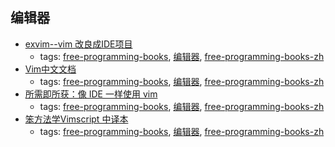 编辑器
---
* [exvim--vim 改良成IDE项目](http://exvim.github.io/docs-zh/intro/)
    * tags: [free-programming-books](../tags/free-programming-books.md), [编辑器](../tags/编辑器.md), [free-programming-books-zh](../tags/free-programming-books-zh.md)
* [Vim中文文档](https://github.com/vimcn/vimcdoc)
    * tags: [free-programming-books](../tags/free-programming-books.md), [编辑器](../tags/编辑器.md), [free-programming-books-zh](../tags/free-programming-books-zh.md)
* [所需即所获：像 IDE 一样使用 vim](https://github.com/yangyangwithgnu/use_vim_as_ide)
    * tags: [free-programming-books](../tags/free-programming-books.md), [编辑器](../tags/编辑器.md), [free-programming-books-zh](../tags/free-programming-books-zh.md)
* [笨方法学Vimscript 中译本](http://learnvimscriptthehardway.onefloweroneworld.com)
    * tags: [free-programming-books](../tags/free-programming-books.md), [编辑器](../tags/编辑器.md), [free-programming-books-zh](../tags/free-programming-books-zh.md)
